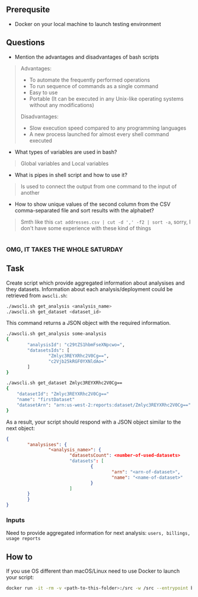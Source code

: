 ## Prerequsite
* Docker on your local machine to launch testing environment

## Questions
* Mention the advantages and disadvantages of bash scripts

> Advantages:
  > * To automate the frequently performed operations
  > * To run sequence of commands as a single command
  > *  Easy to use
  > *  Portable (It can be executed in any Unix-like operating systems without any modifications)
>
> Disadvantages:
   > * Slow execution speed compared to any programming languages
   > * A new process launched for almost every shell command executed

* What types of variables are used in bash?

>  Global variables and Local variables

* What is pipes in shell script and how to use it?

> Is used to connect the output from one command to the input of another

* How to show unique values of the second column from the CSV comma-separated file and sort results with the alphabet?

> Smth like this `cat addresses.csv | cut -d ',' -f2 | sort -a`, sorry, I don't have some experience with these kind of things

#

### OMG, IT TAKES THE WHOLE SATURDAY

## Task
Create script which provide aggregated information about analysises and they datasets. Information about each analysis/deployment could be retrieved from `awscli.sh`:
``` bash
./awscli.sh get_analysis <analysis_name>
./awscli.sh get_dataset <dataset_id>
```
This command returns a JSON object with the required information.
``` bash
./awscli.sh get_analysis some-analysis
{
        "analysisId": "c29tZS1hbmFseXNpcwo=",
        "datasetsIds": [
                "Zmlyc3REYXRhc2V0Cg==",
                "c2Vjb25kRGF0YXNldAo="
        ]
}
```
``` bash
./awscli.sh get_dataset Zmlyc3REYXRhc2V0Cg==
{
	"datasetId": "Zmlyc3REYXRhc2V0Cg=="
	"name": "firstDataset"
	"datasetArn": "arn:us-west-2:reports:dataset/Zmlyc3REYXRhc2V0Cg=="
}
```
As a result, your script should respond with a JSON object similar to the next object:
``` json
{
        "analysises": {
                "<analysis_name>": {
                        "datasetsCount": <number-of-used-datasets>
                        "datasets": [
                                {
                                        "arn": "<arn-of-dataset>",
                                        "name": "<name-of-dataset>"
                                }
                        ]
		}
        }
}
```
### Inputs
Need to provide aggregated information for next analysis: `users, billings, usage reports`
## How to
If you use OS different than macOS/Linux need to use Docker to launch your script:
``` bash
docker run -it -rm -v <path-to-this-folder>:/src -w /src --entrypoint bash cfmanteiga/alpine-bash-curl-jq --  <your-script>
```
